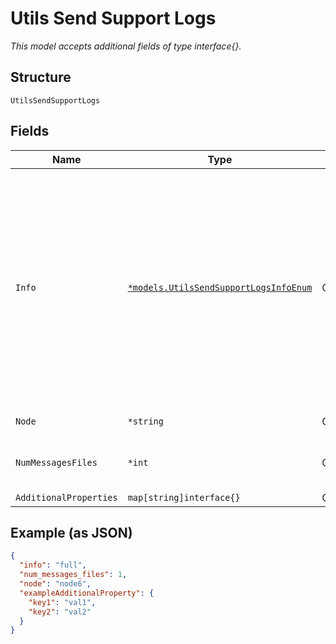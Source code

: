 
# Utils Send Support Logs

*This model accepts additional fields of type interface{}.*

## Structure

`UtilsSendSupportLogs`

## Fields

| Name | Type | Tags | Description |
|  --- | --- | --- | --- |
| `Info` | [`*models.UtilsSendSupportLogsInfoEnum`](../../doc/models/utils-send-support-logs-info-enum.md) | Optional | Optional, enum:<br><br>* `code-dumps`: Upload all core dump files, if any found<br>* `full`: Upload 1 file with output of `request support information`, 1 file that concatenates all `/var/log/outbound-ssh.log*` files, all core dump files, the 5 most recent `/var/log/messages*` files, and Mist agent logs<br>* `messages`: Upload 1 to 10 `/var/log/messages*` files<br>* `outbound-ssh`: Upload 1 file that concatenates all `/var/log/outbound-ssh.log*` files<br>* `process`: Upload 1 file with output of show `system processes extensive` *``var-logs`: Upload all non-empty files in the`/var/log/`directory<br>**Default**:`"full"` |
| `Node` | `*string` | Optional | optional: for SSR, if node is not present, both nodes support files are uploaded |
| `NumMessagesFiles` | `*int` | Optional | optional: number of most recent messages files to upload.<br>**Default**: `1`<br>**Constraints**: `>= 1`, `<= 10` |
| `AdditionalProperties` | `map[string]interface{}` | Optional | - |

## Example (as JSON)

```json
{
  "info": "full",
  "num_messages_files": 1,
  "node": "node6",
  "exampleAdditionalProperty": {
    "key1": "val1",
    "key2": "val2"
  }
}
```

